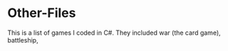 # Other-Files
This is a list of games I coded in C#. They included war (the card game), battleship, 
